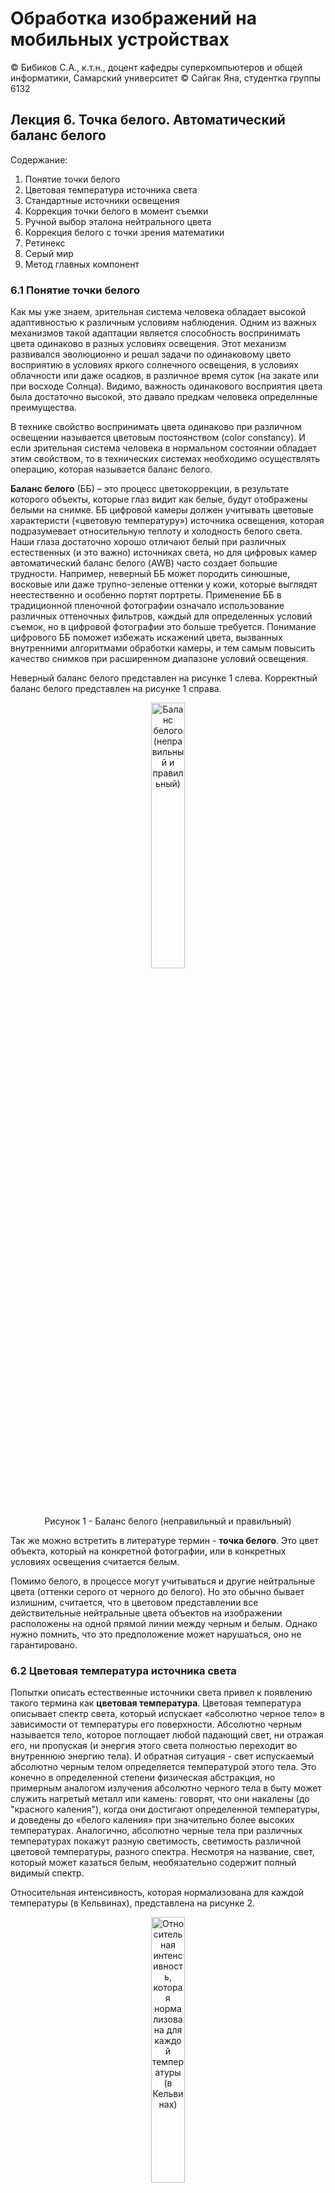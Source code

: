 # Обработка изображений на мобильных устройствах

© Бибиков С.А., к.т.н., доцент кафедры суперкомпьютеров и общей информатики, Самарский университет
© Сайгак Яна, студентка группы 6132

## Лекция 6. Точка белого. Автоматический баланс белого

Содержание:
1. Понятие точки белого
2. Цветовая температура источника света
3. Стандартные источники освещения
4. Коррекция точки белого в момент съемки
5. Ручной выбор эталона нейтрального цвета
6. Коррекция белого с точки зрения математики
7. Ретинекс
8. Серый мир
9. Метод главных компонент

### 6.1 Понятие точки белого

Как мы уже знаем, зрительная система человека обладает высокой адаптивностью к различным условиям наблюдения. Одним из важных механизмов такой адаптации является способность воспринимать цвета одинаково в разных условиях освещения. Этот механизм развивался эволюционно и решал задачи по одинаковому цвето восприятию в условиях яркого солнечного освещения, в условиях облачности или даже осадков, в различное время суток (на закате или при восходе Солнца). Видимо, важность одинакового восприятия цвета была достаточно высокой, это давало предкам человека определнные преимущества.

В технике свойство воспринимать цвета одинаково при различном освещении называется цветовым постоянством (color constancy). И если зрительная система человека в нормальном состоянии обладает этим свойством, то в технических системах необходимо осуществлять операцию, которая называется баланс белого.

__Баланс белого__ (ББ) – это процесс цветокоррекции, в результате которого объекты, которые глаз видит как белые, будут отображены белыми на снимке. ББ цифровой камеры должен учитывать цветовые характеристи («цветовую температуру») источника освещения, которая подразумевает относительную теплоту и холодность белого света. Наши глаза достаточно хорошо отличают белый при различных естественных (и это важно) источниках света, но для цифровых камер автоматический баланс белого (AWB) часто создает большие трудности. Например, неверный ББ может породить синюшные, восковые или даже трупно-зеленые оттенки у кожи, которые выглядят неестественно и особенно портят портреты. Применение ББ в традиционной пленочной фотографии означало использование различных оттеночных фильтров, каждый для определенных условий съемок, но в цифровой фотографии это больше требуется. Понимание цифрового ББ поможет избежать искажений цвета, вызванных внутренними алгоритмами обработки камеры, и тем самым повысить качество снимков при расширенном диапазоне условий освещения. 

Неверный баланс белого представлен на рисунке 1 слева. Корректный баланс белого представлен на рисунке 1 справа.

<div align="center">
  <img src="https://github.com/bbkvsrg/lecture-notes/blob/main/%D0%9E%D0%98%D0%9C%D0%A3/lecture_06/images/l6_1.png" width="33%" title="Баланс белого (неправильный и правильный)"/>
  
  Рисунок 1 - Баланс белого (неправильный и правильный)
</div>

Так же можно встретить в литературе термин - __точка белого__. Это цвет объекта, который на конкретной фотографии, или в конкретных условиях освещения считается белым.

Помимо белого, в процессе могут учитываться и другие нейтральные цвета (оттенки серого от черного до белого). Но это обычно бывает излишним, считается, что в цветовом представлении все действительные нейтральные цвета объектов на изображении расположены на одной прямой линии между черным и белым. Однако нужно помнить, что это предположение может нарушаться, оно не гарантировано.

### 6.2 Цветовая температура источника света

Попытки описать естественные источники света привел к появлению такого термина как __цветовая температура__. Цветовая температура описывает спектр света, который испускает «абсолютно черное тело» в зависимости от температуры его поверхности. Абсолютно черным называется тело, которое поглощает любой падающий свет, ни отражая его, ни пропуская (и энергия этого света полностью переходит во внутреннюю энергию тела). И обратная ситуация - свет испускаемый абсолютно черным телом определяется температурой этого тела. Это конечно в определенной степени физическая абстракция, но примерным аналогом излучения абсолютно черного тела в быту может служить нагретый металл или камень: говорят, что они накалены (до "красного каления"), когда они достигают определенной температуры, и доведены до «белого каления» при значительно более высоких температурах. Аналогично, абсолютно черные тела при различных температурах покажут разную светимость, светимость различной цветовой температуры, разного спектра. Несмотря на название, свет, который может казаться белым, необязательно содержит полный видимый спектр.

Относительная интенсивность, которая нормализована для каждой температуры (в Кельвинах), представлена на рисунке 2.

<div align="center">
  <img src="https://github.com/bbkvsrg/lecture-notes/blob/main/%D0%9E%D0%98%D0%9C%D0%A3/lecture_06/images/l6_2.png" width="33%" title="Относительная интенсивность, которая нормализована для каждой температуры (в Кельвинах)"/>
  
  Рисунок 2 - Относительная интенсивность, которая нормализована для каждой температуры (в Кельвинах)
</div>

Все естественные источники света (Солнце, огонь различной природы, раскаленные предметы, электрический разряд молнии) работают за счет испускания света из-за высокой собственной температуры. Помимо этого оказалось удобным описывать свет любых источников, даже не являющихся источниками как таковыми, через цветовую температуру. Через эту характеристику можно описать и свет от луны, и свет который нам дет ясное небо (области в полной тени освещаются именно небом), и пасмурное небо, затянутое тучами. Температура абсолютно черного тела в 5000 К (а это весьма близко к температуре на поверхности Солнца; ниже, потому что включается еще и действие атмосферы) соответствует примерно нейтральному свету - наиболее привычному для глаза человека с эволюционной точки зрения, тогда как температуры 3000 К (температура раскаленного железа) и 9000 К (уже область электрических разрядов) порождают свет, спектр которого смещен в оранжевую и синюю стороны, соответственно. При нарастании цветовой температуры распределение цвета становится более "холодным" (и тут включаются термины из фотографии, не обладающие с реальной физикой ничем общим, просто красное - горячее, а синее - холодное).

### 6.3 Стандартные источники освещения

Почему цветовая температура является полезным описанием света для фотографов, если они никогда не имеют дела с абсолютно черными телами? Такие источники света, как дневной свет или вольфрамовые лампы накаливания, создают спектр света, практически аналогичные светимостям абсолютно черных тел, хотя другие источники, такие как флуоресцентные или большинство продающихся энергосберегающих ламп, существенно от них отличаются. Поскольку фотографы никогда не используют термин «цветовая температура» применительно к настоящим абсолютно черным телам, этот термин подразумевает «коррелированную цветовую температуру», с соответствующей окраской источника света.

Таблица 1 демонстрирует коррелированную цветовую температуру некоторых распределенных источников света. 

| Цветовая температура | Источник света |
|---|---|
| 1000-2000 К |	Свечи |
| 2500-3500 К	| Лампа накаливания |
| 3000-4000 К | Восход и закат (чистое небо) |
| 4000-5000 К	| Флуоресцентные лампы |
| 5000-5500 К | Вспышка |
| 5000-6500 К | Дневной свет при чистом небе (солнце в зените) |
| 6500-8000 К | Умеренная облачность |
| 9000-10000 К | Тени и сильная облачность |

На рисунке 3 показано положение цвета источника в соответствии с его цветовой температурой.

<div align="center">
  <img src="https://github.com/bbkvsrg/lecture-notes/blob/main/%D0%9E%D0%98%D0%9C%D0%A3/lecture_06/images/l6_3.png" width="33%" title="Цветовая температура и положение на хроматической плоскости"/>
  
  Рисунок 3 - Цветовая температура и положение на хроматической плоскости
</div>

### 6.4 Коррекция точки белого в момент съемки

Поскольку некоторые источники света не идентичны излучению абсолютно черных тел, баланс белого использует вторую переменную в дополнение к цветовой температуре: сдвиг зеленого, то есть отклонение от кривой на хроматической плоскости. Коррекция зеленого при обычном дневном свете чаще всего не нужна, однако при флуоресцентном и другом искусственном освещении баланс белого может потребовать значительной коррекции зеленого.

У большинства цифровых камер есть набор предустановок баланса белого, так что не нужно беспокоиться о цветовой температуре и сдвиге зеленого во время снимка.
Первые три варианта из таблицы 1 ориентированы на диапазоны цветовой температуры. Автоматический баланс белого доступен во всех цифровых камерах и использует алгоритм наилучшего приближения в ограниченном диапазоне – обычно между 3000/4000 К и 7000 К. Собственный баланс белого позволит сделать при заданном освещении снимок серого эталона и использовать его в качестве баланса белого для последующих снимков. «Kelvin» позволяет самостоятельно выбрать из широкого диапазона цветовой температуры. 
Следующие пять вариантов баланса белого из таблицы 1 перечислены в порядке увеличения цветовой температуры, хотя на многих компактных камерах баланс белого в тени не присутствует. У некоторых камер есть также настройка «галоген», которая рассчитана на работу с новыми флуоресцентными источниками освещения, откалиброванными по дневному свету.

В зависимости от времени дня, высоты или дымки может оказаться предпочтительнее вместо баланса белого для дневного света использовать ББ для облаков. Обычно, если на экране камеры изображение кажется слишком холодным (вне зависимости от параметров настройки), цветовую температуру можно быстро повысить, выбрав следующий элемент из таблицы 1 (на позицию ниже). Если изображение все еще слишком холодное (или теплое, при движении в противоположном направлении), возможно, будет разумнее задать температуру вручную в режиме.

Если ничего не помогает, и изображение по-прежнему имеет некорректный ББ впоследствии на компьютере, его можно скорректировать, чтобы вернуть цветам естественность. Камера выполняет согласно выбранным настройкам идентичную операцию - вычитает цвет источника освещения из цветов всех точек получаемого изображения. И вся процедура коррекции точки белого состоит из двух основных этапов: определение (или задание) цветности источника освещения и корректировка цветов на изображении. Как вы понимете, первый этап гораздо сложнее с точки зрения математики.

### 6.5 Ручной выбор эталона нейтрального цвета

Нейтральный эталон часто используют для важных относительно цвета снимков (например, портрет) или для ситуаций, когда автоматический баланс белого вызывает проблемы. Нейтральные эталоны могут являться частью сцены или могут быть принесены фотографом и использованы для калибровки камеры на предварительном этапе. На рисунке 4 представлен пример удачного эталона на сцене, которая в остальном наполнена закатной синевой.

<div align="center">
  <img src="https://github.com/bbkvsrg/lecture-notes/blob/main/%D0%9E%D0%98%D0%9C%D0%A3/lecture_06/images/l6_4.png" width="33%" title="Пример удачного естественного эталона на изображении"/>
  
  Рисунок 4 - Пример удачного естественного эталона на изображении
</div>

Специально изготовленные портативные эталоны практически всегда являются более точными, поскольку человек может ошибиться, приняв за нейтральный по цвету предмет, который таковым не является. Идеальным эталоном серого (черного, белого) является тот, который отражает все цвета видимого спектра одинаково и сохраняет эту способность в широком диапазоне цветовой температуры. На рисунке 5 представлен пример одного из множества специально разработанных эталонов серого.

<div align="center">
  <img src="https://github.com/bbkvsrg/lecture-notes/blob/main/%D0%9E%D0%98%D0%9C%D0%A3/lecture_06/images/l6_5.png" width="33%" title="Пример специально разработанного эталона серого"/>
  
  Рисунок 5 - Пример специально разработанного эталона серого
</div>

Для измерения цветовой температуры падающего или отраженного света могут также использоваться специальные приборы. Большинство нейтральных эталонов позволяют измерить отраженный свет, тогда как такие приборы, как измеритель баланса белого или «эксподиск» могут измерить падающий свет.

При последующей обработке изображений следует проявлять осторожность, применяя в качестве нейтрального эталона зашумленное изображение, поскольку, нажав на вроде бы серую область, можно в действительности выбрать цветовой пиксель, созданный шумом цветности. На рисунке 6 представлено зашумленное изображение.

<div align="center">
  <img src="https://github.com/bbkvsrg/lecture-notes/blob/main/%D0%9E%D0%98%D0%9C%D0%A3/lecture_06/images/l6_6.png" width="33%" title="Зашумленные изображения"/>
  
  Рисунок 6 - Зашумленные изображения
</div>

Простым выходом в такой ситуации будет применение усреднения (размытия) изображения, для определения точных цветовых характеристик света.

### 6.6 Коррекция белого с точки зрения математики

Если рассматривать цвет источника света, то степень его влияния тем выше на цвет предмета, чем выше отражающая способность предмета. То есть чем выше яркость предмета на изображении, тем большее влияние оказывает цвет источника освещения, на абсолютно черный цвет освещение не оказывает вообще никакого влияиния. Эта зависимость считается линейной. Если рассматривать какое-нибудь привычное и понятное цветовое пространство, к примеру линейное RGB, то влияние цвета источника освещения будет выражаться в изменении направления линии черный-белый, на величину, соответствующую цвету освещения.

Предположим, что у нас есть изображение, зарегистрированное при нейтральном источнике освещения. Белый цвет как и положено имеет координаты (255; 255; 255). Добавление еще одного источника освещения добавит к этому цвету вектор. Если новый источник света обладает такими же цветовыми характеристиками что и основной, то у нас просто повысится яркость всего изображения. При этом (255; 255; 255) превратится например в (285; 285; 285), (127; 127; 127) станет (142; 142; 142), а (0; 0; 0) останется (0; 0; 0). При нормировке полученных значений от 0 до 255 мы получим значения соответсвующие исходному изображению.

Если источник обладает другими характеристиками, которые можно задать цветным вектором, то после нормировки мы получим эффект что весь куб цветов исказился и это искажение будет соответствовать повороту всего пространства цветов на определенный угол. Если у нас цвета на изображении не принимают экстремальных крайних значений около границ куба (а это довольно редко для естественных изображений), то это искажение может быть обращено, для этого нам нужно просто узнать куда повернулась наша бывшая "нормальная" линия черный-белый.

Это есть для построения такого поворота нам достаточно либо двух углов при условии неизменной общей яркости (три величины, определяющие вектор), либо только новых координат "искаженного" белого цвета (тоже три величины, задающие вектор).

Преобразование исправляющее в таких условиях все цвета изображения будет выглядеть как диагональная матрица:

<div align="center">
  <img src="https://latex.codecogs.com/gif.latex?\begin{matrix}%20\frac{255}{{{R}_{w}}}%20&%200%20&%200%20%20\\%200%20&%20\frac{255}{{{G}_{w}}}%20&%200%20%20\\%200%20&%200%20&%20\frac{255}{{{B}_{w}}}%20%20\\%20\end{matrix}" />
</div>

Это преобразование соответствует повороту всех цветов. То есть коррекции точки белого. Осталось только выяснить, какие именно значения можно использовать. Если на изображении есть нейтральные по цвету объекты, по крайней мере вы знаете, что они такими являются, то можно использовать координаты цвета для построения этой матрицы. При этом значения числителей в дробях должно соответствовать яркости этого объекта, например (127; 127; 127) для объекта, который должен быть 50% серым.

### 6.7 Теория Ретинекса

Теория ретинекса (англ. retinex theory; от retina — сетчатка и cortex — кора головного мозга) — теория цветовой константности зрения, сформулированная Эдвином Г. Лэндом в 1971 году.

Теория была сформулирована для объяснения независимости цветового восприятия от спектрального распределения энергии отраженного света. Лэнд предположил, что цветовое восприятие зависит от спектральных коэффициентов отражения поверхностей, а не от спектрального распределения отраженного света. Теория ретинекса — комбинации сетчаточных и корковых механизмов — оставляет неопределённость локализации данных процессов. Алгоритм вычисления выходного сигнала учитывает вариативность цветового ощущения при вариативности окружающего фона.

То есть воспринимаемый цвет определяется не столько спектральными характеристиками отраженного объектом света, сколько окружающими предметами и их цветом. Предполагалось, что знание зрителем существующих цветов может влиять на его восприятие. Чтобы показать, что не существует ключа для предсказания цвета, который будет увиден, Лэнд решил заменить привычные, естественные изображения окружающего мира абстрактной многоцветной мозаикой, представлявшей собой набор полосок цветной бумаги. Такого рода мозаики напоминали картины голландского художника Пита Мондриана, и Лэнд назвал их «цветными мондрианами». Для освещения изображения он использовал три проектора с возможностью регулировать мощность света с разными фильтрами: красный (длинноволновый), зеленый (средневолновый) и синий (коротковолновый). Используя мондрианы, Лэнд показал несколько поразительных вещей. Например, если отдельную цветную полоску (которую, к примеру, мы обычно видим зеленой) изолировать от окружающих цветов, она будет восприниматься как белая или как бледно-серая вне зависимости от того, какой луч света использовался для ее освещения. Лэнд показал, что такая полоска не может считаться прирожденно зеленой, а свой цвет она получает, взаимодействуя с окружающими ее зонами мондриана. В то время как, согласно классической теории Ньютона, цвет представлялся локальным и повсеместным и зависел от длины волны света, отраженной от каждой точки объекта, Лэнд показал, что цвет распределен не локально и не повсеместно, а зависит при наблюдении всей картины от восприятия цветов каждой точки объекта и цветового фона. При этом должны иметь место непрерывные связи, сравнение каждой части зрительного поля с его собственным окружением, чтобы получить глобальный синтез — по Гельмгольцу, совершить «акт суждения».

Многие слышали про споры о том, какого цвета платье на изображении: синее с черным, или золотое (желтое) с белым.

<div align="center">
  <img src="https://github.com/bbkvsrg/lecture-notes/blob/main/%D0%9E%D0%98%D0%9C%D0%A3/lecture_06/images/l6_7.png" width="33%" title="Платье раздора"/>
  
  Рисунок 7 - Платье раздора
</div>

Попробуйте объяснить, в чем была причина споров.

Предложенная концепция Ретинекс используется в обработке изображения, для определения относительных значений цвета. Если переход от одного объекта в условиях действующего освещения оказывает определенный эффект на наблюдателя, то этот эффект должен сохраняться и при "идеальном" освещении. То есть применяя алгоритмы Ретинекса можно менять условия освещения, а значит корректировать точку белого.

Помимо этого, Ретинекс нашел свое применение в задачах устранения тени на изображениях.

<div align="center">
  <img src="https://github.com/bbkvsrg/lecture-notes/blob/main/%D0%9E%D0%98%D0%9C%D0%A3/lecture_06/images/l6_7.png" width="33%" title="Устранение тени"/>
  
  Рисунок 8 - Устранение тени
</div>

Общая схема подхода достаточно простая: определяются разные области освещенности одного предмета согласно Ретинекс, определяется обрасть затенения и производится коррекция цветов в области затенения.

### 6.8 Серый мир

Еще одна интересная гипотеза используется для вычисления цвета освещения на изображении. Гипотеза (или предположение) Серого мира заключается в том, что на сбалансированном по цветам изображении среднее значение всех цветов является серым. Это действительно соответствует в некоторой степени механизмам зрения, так же не противоречит экспериментам по Ретинекс.

Цветовая компенсация в нашем мозге приводит к тому, что он старается минимизировать обрабатываемую информацию. Подстраивается под окружающую картину. Ведь источник освещения добавляет свой цвет условно всем наблюдаемым объектам, или по крайней мере большинству. Поэтому простейший вариант коррекции точки белого, согласно теории Серго Мира, заключается в вычислении среднего цвета изображения (именно цветовой составляющей, без яркости) и в вычитании этого среднего значения. Такая операция как раз и приближает суммарное цветовое ощущение к серому.

<div align="center">
  <img src="https://github.com/bbkvsrg/lecture-notes/blob/main/%D0%9E%D0%98%D0%9C%D0%A3/lecture_06/images/l6_9.png" width="33%" title="Серый мир"/>
  
  Рисунок 9 - Серый мир
</div>

Этот алгоритм можно легко реализовать самостоятельно. Этот алгоримт является самым простым подходом к коррекции белого. Но не всегда срабатывает корректно. Особенно это касается цветов, которые находятся близко к границам цветового пространства.

<div align="center">
  <img src="https://github.com/bbkvsrg/lecture-notes/blob/main/%D0%9E%D0%98%D0%9C%D0%A3/lecture_06/images/l6_10.png" width="33%" title="Серый мир"/>
  
  Рисунок 10 - Серый мир и его ошибки
</div>

Но чаще результат такой просто операции оказывается весьма впечатляющим.

<div align="center">
  <img src="https://github.com/bbkvsrg/lecture-notes/blob/main/%D0%9E%D0%98%D0%9C%D0%A3/lecture_06/images/l6_11.png" width="33%" title="Серый мир и его победы"/>
  
  Рисунок 11 - Серый мир и его победы
</div>

### 6.9 Метод главных компонент

Еще один способ, который можно использовать для оценки источника освещения - метод главных компонент Ченга. В основе лежит та же идея о том, что цвет источника добавляется ко всем цветам на изображении. А если эта добавка существует, то она будет основной (главной) компонентой в разложении, если все цвета изображения рассмтаривать как вектора.

<div align="center">
  <img src="https://github.com/bbkvsrg/lecture-notes/blob/main/%D0%9E%D0%98%D0%9C%D0%A3/lecture_06/images/l6_12_1.png" width="33%" title="Исходное изображение"/>
  
  <img src="https://github.com/bbkvsrg/lecture-notes/blob/main/%D0%9E%D0%98%D0%9C%D0%A3/lecture_06/images/l6_12_2.png" width="33%" title="Исходное изображение"/>
  
  Рисунок 12 - Результат работы метода главных компонент
</div>

Перечисленные примеры можно самостоятельно получить по ссылке [пример для MathLab](https://www.mathworks.com/help/images/comparison-of-auto-white-balance-algorithms.html)

### 6.10 Автоматический баланс белого в камерах

Определенные предметы создают проблемы автоматическому балансу белого цифровой камеры даже при нормальном дневном свете. Одним из примеров является перенасыщенность одними тонами в связи с особенностями предмета съемки. На рисунке 13 представлено изображение, иллюстрирующее ситуацию, когда предмет преимущественно красный, и в результате камера воспринимает освещение, как теплое. Как следствие, камера пытается скомпенсировать теплоту, чтобы приблизить средний цвет изображения к нейтральному, но в результате создает синеву на камнях.

<div align="center">
  <img src="https://github.com/bbkvsrg/lecture-notes/blob/main/%D0%9E%D0%98%D0%9C%D0%A3/lecture_06/images/l6_13.png" width="33%" title="Пример изображения, когда предмет преимущественно красный"/>
  
  Рисунок 13 - Пример изображения, когда предмет преимущественно красный
</div>

AWB цифровой камеры часто более эффективен, если на фото содержится хотя бы один белый или бесцветный яркий элемент. Без белой лодки на рисунке 14 внизу AWB цифровой камеры ошибочно создаст изображение с более теплой цветовой температурой.


<div align="center">
  <img src="https://github.com/bbkvsrg/lecture-notes/blob/main/%D0%9E%D0%98%D0%9C%D0%A3/lecture_06/images/l6_14.png" width="33%" title="Изображение с более теплой цветовой температурой"/>
  
  Рисунок 14 - Изображение с более теплой цветовой температурой
</div>

__В смешанном свете__

Множественные источники света с разными цветовыми температурами могут еще более усложнить баланс белого. Некоторые ситуации могут вообще не иметь полностью корректного баланса белого, и тогда он будет зависеть от того, где точность цвета более важна. Пример такого изображения представлен на рисунке 15.

<div align="center">
  <img src="https://github.com/bbkvsrg/lecture-notes/blob/main/%D0%9E%D0%98%D0%9C%D0%A3/lecture_06/images/l6_15.png" width="33%" title="Изображение, где точность цвета более важна"/>
  
  Рисунок 15 - Изображение, где точность цвета более важна
</div>

В смешанном свете AWB обычно подсчитывает среднюю цветовую температуру сцены в целом и далее использует ее для баланса белого. Обычно этот подход приемлем, однако AWB имеет тенденцию преувеличивать разницу цветовой температуры источников света относительно видимой глазами.

Чрезмерная разница в цветовой температуре часто наиболее заметна при смешении естественного и искусственного освещения. В некоторых случаях может также потребоваться независимый баланс белого для каждого освещения.

На рисунке 15 здание слева выглядит довольно теплым, тогда как небо, наоборот, несколько холодное. Это потому, что баланс белого был задан на основе лунного света – проявив цветовую температуру искусственного освещения. Баланс белого, основанный на естественном свете, часто создает более реалистичную фотографию.
